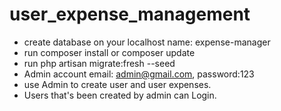 # user_expense_management

- create database on your localhost name: expense-manager
- run composer install or composer update
- run php artisan migrate:fresh --seed
- Admin account email: admin@gmail.com, password:123
- use Admin to create user and user expenses.
- Users that's been created by admin can Login.
